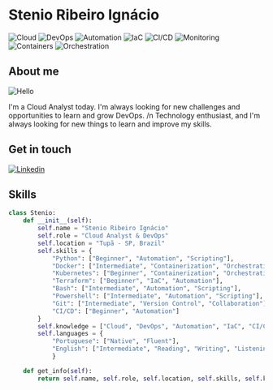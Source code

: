 # Stenio Ribeiro Ignácio
![Cloud](https://img.shields.io/badge/-Cloud-000000?style=for-the-badge&logo=cloud&logoColor=white)
![DevOps](https://img.shields.io/badge/-DevOps-000000?style=for-the-badge&logo=devops&logoColor=white)
![Automation](https://img.shields.io/badge/-Automation-000000?style=for-the-badge&logo=automation&logoColor=white)
![IaC](https://img.shields.io/badge/-IaC-000000?style=for-the-badge&logo=iac&logoColor=white)
![CI/CD](https://img.shields.io/badge/-CI/CD-000000?style=for-the-badge&logo=cicd&logoColor=white)
![Monitoring](https://img.shields.io/badge/-Monitoring-000000?style=for-the-badge&logo=monitoring&logoColor=white)
![Containers](https://img.shields.io/badge/-Containers-000000?style=for-the-badge&logo=containers&logoColor=white)
![Orchestration](https://img.shields.io/badge/-Orchestration-000000?style=for-the-badge&logo=orchestration&logoColor=white)

## About me
![Hello](/.github_md_limitations/githublimitation.svg)

I'm a Cloud Analyst today. I'm always looking for new challenges and opportunities to learn and grow DevOps. /n
Technology enthusiast, and I'm always looking for new things to learn and improve my skills.

## Get in touch

[![Linkedin](https://img.shields.io/badge/-Leonardo%20Medeiros%20de%20Mello%20Jr-00000?style=for-the-badge&logo=linkedin&logoColor=white&label=Linkedin&labelColor=1560BD&color=000000&link=https%3A%2F%2Fwww.linkedin.com%2Fin%2Fleonardommello%2F)]([https://www.linkedin.com/in/leonardommello/](https://www.linkedin.com/in/st%C3%AAnio-ign%C3%A1cio-690870231/))

## Skills

```python
class Stenio:
    def __init__(self):
        self.name = "Stenio Ribeiro Ignácio"
        self.role = "Cloud Analyst & DevOps"
        self.location = "Tupã - SP, Brazil"
        self.skills = {
            "Python": ["Beginner", "Automation", "Scripting"],
            "Docker": ["Intermediate", "Containerization", "Orchestration"],
            "Kubernetes": ["Beginner", "Containerization", "Orchestration"],
            "Terraform": ["Beginner", "IaC", "Automation"],
            "Bash": ["Intermediate", "Automation", "Scripting"],
            "Powershell": ["Intermediate", "Automation", "Scripting"],
            "Git": ["Intermediate", "Version Control", "Collaboration"],
            "CI/CD": ["Beginner", "Automation"]
        }
        self.knowledge = ["Cloud", "DevOps", "Automation", "IaC", "CI/CD", "Monitoring",  "Containers", "Orchestration"]
        self.languages = {
            "Portuguese": ["Native", "Fluent"],
            "English": ["Intermediate", "Reading", "Writing", "Listening"]
            }

    def get_info(self):
        return self.name, self.role, self.location, self.skills, self.knowledge, self.interests, self.languages
```
